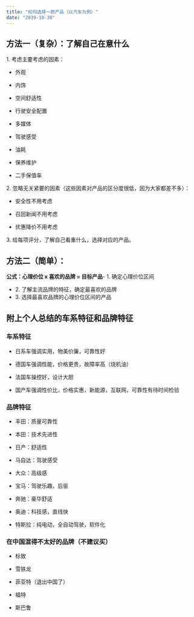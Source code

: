 ```yaml
---
title: "如何选择一款产品（以汽车为例）"
date: "2019-10-30"
---
```


## 方法一（复杂）：了解自己在意什么

1\. 考虑主要考虑的因素：

- 外观

- 内饰

- 空间舒适性

- 行驶安全配置

- 多媒体

- 驾驶感受

- 油耗

- 保养维护

- 二手保值率

2\. 忽略无关紧要的因素（这些因素对产品的区分度很低，因为大家都差不多）：

- 安全性不用考虑

- 召回新闻不用考虑

- 优惠降价不用考虑

3\. 给每项评分，了解自己看重什么，选择对应的产品。

## 方法二（简单）：

**公式：心理价位 x 喜欢的品牌 = 目标产品**- 1\. 确定心理价位区间
- 2\. 了解主流品牌的特征，确定最喜欢的品牌
- 3\. 选择最喜欢品牌的心理价位区间的产品

## 附上个人总结的车系特征和品牌特征

### 车系特征

- 日系车强调实用，物美价廉，可靠性好

- 德国车强调性能，价格更贵，故障率高（烧机油）

- 法国车操控好，设计大胆

- 国产车强调性价比，价格实惠，新能源，互联网，可靠性有待时间检验

### 品牌特征

- 丰田：质量可靠性

- 本田：技术先进性

- 日产：舒适性

- 马自达：驾驶感受

- 大众：高级感

- 宝马：驾驶乐趣，后驱

- 奔驰：豪华舒适

- 奥迪：科技感，直线快

- 特斯拉：纯电动，全自动驾驶，软件化

### 在中国混得不太好的品牌（不建议买）

- 标致

- 雪铁龙

- 菲亚特（退出中国了）

- 福特

- 斯巴鲁
